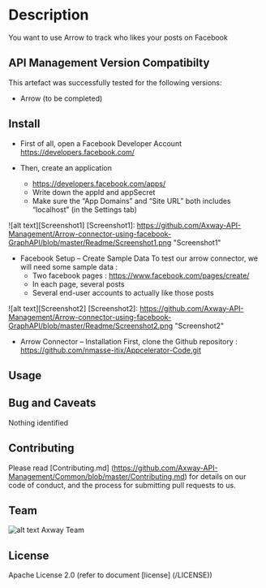 # Description

You want to use Arrow to track who likes your posts on Facebook

## API Management Version Compatibilty
This artefact was successfully tested for the following versions:
- Arrow (to be completed)


## Install
- First of all, open a Facebook Developer Account
https://developers.facebook.com/

- Then, create an application
  * https://developers.facebook.com/apps/
  * Write down the appId and appSecret
  * Make sure the “App Domains” and “Site URL” both includes “localhost” (in the Settings tab)

![alt text][Screenshot1]
[Screenshot1]: https://github.com/Axway-API-Management/Arrow-connector-using-facebook-GraphAPI/blob/master/Readme/Screenshot1.png  "Screenshot1"   

- Facebook Setup – Create Sample Data
To test our arrow connector, we will need some sample data :
  * Two facebook pages : https://www.facebook.com/pages/create/
  * In each page, several posts
  * Several end-user accounts to actually like those posts

![alt text][Screenshot2]
[Screenshot2]: https://github.com/Axway-API-Management/Arrow-connector-using-facebook-GraphAPI/blob/master/Readme/Screenshot2.png  "Screenshot2"   

- Arrow Connector – Installation
First, clone the Github repository : 
https://github.com/nmasse-itix/Appcelerator-Code.git





## Usage


## Bug and Caveats

Nothing identified

## Contributing

Please read [Contributing.md] (https://github.com/Axway-API-Management/Common/blob/master/Contributing.md) for details on our code of conduct, and the process for submitting pull requests to us.

## Team

![alt text][Axwaylogo] Axway Team

[Axwaylogo]: https://github.com/Axway-API-Management/Common/blob/master/img/AxwayLogoSmall.png  "Axway logo"


## License
Apache License 2.0 (refer to document [license] (/LICENSE))

